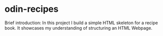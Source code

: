 # odin-recipes

Brief introduction:
In this project I build a simple HTML skeleton for a recipe book. It showcases my understanding of structuring an HTML Webpage.
